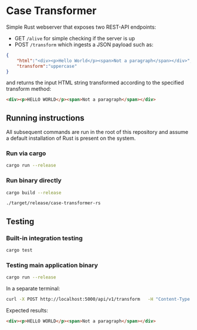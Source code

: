 # Case Transformer

Simple Rust webserver that exposes two REST-API endpoints: 
- GET `/alive` for simple checking if the server is up
- POST `/transform` which ingests a JSON payload such as:

```json
{
    "html":"<div><p>Hello World</p><span>Not a paragraph</span></div>", 
    "transform":"uppercase"
}
```

and returns the input HTML string transformed according to the specified transform method:

```html
<div><p>HELLO WORLD</p><span>Not a paragraph</span></div>
```

## Running instructions

All subsequent commands are run in the root of this repository and assume a default installation of Rust is present on the system.
### Run via cargo

```bash
cargo run --release
```

### Run binary directly

```bash
cargo build --release

./target/release/case-transformer-rs
```

## Testing

### Built-in integration testing

```bash
cargo test
```

### Testing main application binary

```bash
cargo run --release
```

In a separate terminal:

```bash
curl -X POST http://localhost:5000/api/v1/transform   -H "Content-Type: application/json"   -d '{"html":"<div><p>Hello World</p><span>Not a paragraph</span></div>", "transform":"uppercase"}'
```

Expected results:

```html
<div><p>HELLO WORLD</p><span>Not a paragraph</span></div>
```
